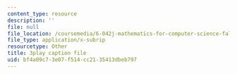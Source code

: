 ```yaml
---
content_type: resource
description: ''
file: null
file_location: /coursemedia/6-042j-mathematics-for-computer-science-fall-2010/bf4a09c73e07f514cc2135413dbeb797_Kqf0uO0oV6s.srt
file_type: application/x-subrip
resourcetype: Other
title: 3play caption file
uid: bf4a09c7-3e07-f514-cc21-35413dbeb797
---
```

